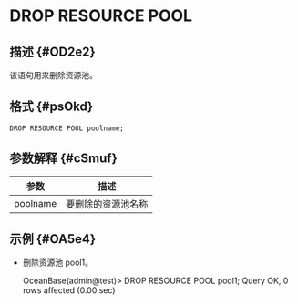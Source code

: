 DROP RESOURCE POOL 
=======================================



描述 {#OD2e2}
-----------

该语句用来删除资源池。

格式 {#psOkd}
-----------

    DROP RESOURCE POOL poolname; 



参数解释 {#cSmuf}
-------------



|  **参数**  |  **描述**   |
|----------|-----------|
| poolname | 要删除的资源池名称 |



示例 {#OA5e4}
-----------

* 删除资源池 pool1。




    OceanBase(admin@test)> DROP RESOURCE POOL pool1;
    Query OK, 0 rows affected (0.00 sec)



